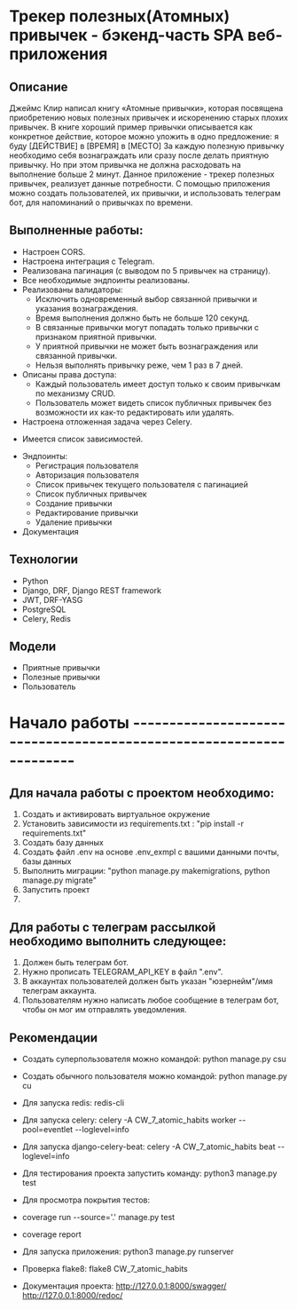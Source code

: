 # Трекер полезных(Атомных) привычек - бэкенд-часть SPA веб-приложения
## Описание
Джеймс Клир написал книгу «Атомные привычки», которая посвящена приобретению новых полезных привычек и искоренению старых плохих привычек.
В книге хороший пример привычки описывается как конкретное действие, которое можно уложить в одно предложение:
я буду [ДЕЙСТВИЕ] в [ВРЕМЯ] в [МЕСТО]
За каждую полезную привычку необходимо себя вознаграждать или сразу после делать приятную привычку.
Но при этом привычка не должна расходовать на выполнение больше 2 минут.
Данное приложение - трекер полезных привычек, реализует данные потребности.
С помощью приложения можно создать пользователей, их привычки, и использовать телеграм бот, для напоминаний о привычках по времени.

## Выполненные работы:
- Настроен CORS.
- Настроена интеграция с Telegram.
- Реализована пагинация (с выводом по 5 привычек на страницу).
- Все необходимые эндпоинты реализованы.
- Реализованы валидаторы:
  - Исключить одновременный выбор связанной привычки и указания вознаграждения.
  - Время выполнения должно быть не больше 120 секунд.
  - В связанные привычки могут попадать только привычки с признаком приятной привычки.
  - У приятной привычки не может быть вознаграждения или связанной привычки.
  - Нельзя выполнять привычку реже, чем 1 раз в 7 дней.
- Описаны права доступа:
  - Каждый пользователь имеет доступ только к своим привычкам по механизму CRUD.
  - Пользователь может видеть список публичных привычек без возможности их как-то редактировать или удалять.
- Настроена отложенная задача через Celery.

[//]: # (- Проект покрыли тестами как минимум на 80%.)
- Имеется список зависимостей.

[//]: # (  Результат проверки Flake8 равен 100%, при исключении миграций.)
- Эндпоинты:
  - Регистрация пользователя
  - Авторизация пользователя
  - Список привычек текущего пользователя с пагинацией
  - Список публичных привычек
  - Создание привычки
  - Редактирование привычки
  - Удаление привычки
- Документация

## Технологии
- Python
- Django, DRF, Django REST framework
- JWT, DRF-YASG
- PostgreSQL
- Celery, Redis

## Модели
- Приятные привычки
- Полезные привычки
- Пользователь


# Начало работы --------------------------------------------------------------------

## Для начала работы с проектом необходимо:
1. Создать и активировать виртуальное окружение 
2. Установить зависимости из requirements.txt : "pip install -r requirements.txt"
3. Создать базу данных
4. Создать файл .env на основе .env_exmpl с вашими данными почты, базы данных
5. Выполнить миграции: "python manage.py makemigrations, python manage.py migrate"
6. Запустить проект
7. 
## Для работы с телеграм рассылкой необходимо выполнить следующее:
1. Должен быть телеграм бот.
2. Нужно прописать TELEGRAM_API_KEY в файл ".env".
3. В аккаунтах пользователей должен быть указан "юзернейм"/имя телеграм аккаунта.
4. Пользователям нужно написать любое сообщение в телеграм бот, чтобы он мог им отправлять уведомления.

## Рекомендации

- Создать суперпользователя можно командой: 
python manage.py csu

- Создать обычного пользователя можно командой: 
python manage.py cu

- Для запуска redis:
redis-cli

- Для запуска celery:
celery -A CW_7_atomic_habits worker --pool=eventlet --loglevel=info

- Для запуска django-celery-beat:
celery -A CW_7_atomic_habits beat --loglevel=info

- Для тестирования проекта запустить команду:
python3 manage.py test

- Для просмотра покрытия тестов:
- coverage run --source='.' manage.py test
- coverage report

- Для запуска приложения:
python3 manage.py runserver

- Проверка flake8:
flake8 CW_7_atomic_habits 

- Документация проекта: 
http://127.0.0.1:8000/swagger/
http://127.0.0.1:8000/redoc/